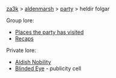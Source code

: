 [za3k](/) > [aldenmarsh](/aldenmarsh/) > [party](players1) > heldir folgar

Group lore:

- [Places the party has visited](visited)
- [Recaps](recap)

Private lore:

- [Aldish Nobility](nobility)
- [Blinded Eye](second_cell) - publicity cell
